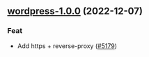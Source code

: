 

## [wordpress-1.0.0](https://github.com/truecharts/charts/compare/wordpress-0.0.5...wordpress-1.0.0) (2022-12-07)

### Feat

- Add https + reverse-proxy ([#5179](https://github.com/truecharts/charts/issues/5179))
  
  